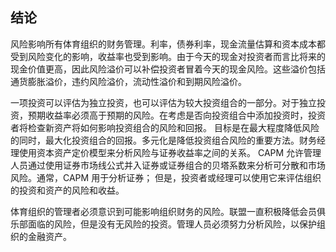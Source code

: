 ## 结论

风险影响所有体育组织的财务管理。利率，债券利率，现金流量估算和资本成本都受到风险变化的影响，收益率也受到影响。由于今天的现金对投资者而言比将来的现金价值更高，因此风险溢价可以补偿投资者冒着今天的现金风险。这些溢价包括通货膨胀溢价，违约风险溢价，流动性溢价和到期风险溢价。

一项投资可以评估为独立投资，也可以评估为较大投资组合的一部分。对于独立投资，预期收益率必须高于预期的风险。在考虑是否向投资组合中添加投资时，投资者将检查新资产将如何影响投资组合的风险和回报。
目标是在最大程度降低风险的同时，最大化投资组合的回报。多元化是降低投资组合风险的重要方法。财务经理使用资本资产定价模型来分析风险与证券收益率之间的关系。
CAPM 允许管理人员通过使用证券市场线公式并入证券或证券组合的贝塔系数来分析可分散和市场风险。通常，CAPM 用于分析证券； 但是，投资者或经理可以使用它来评估组织的投资和资产的风险和收益。

体育组织的管理者必须意识到可能影响组织财务的风险。联盟一直积极降低会员俱乐部面临的风险，但是没有无风险的投资。管理人员必须努力分析风险，以保护组织的金融资产。